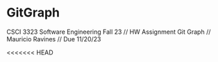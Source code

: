 # GitGraph
CSCI 3323 Software Engineering Fall 23 // HW Assignment Git Graph // Mauricio Ravines // Due 11/20/23

<<<<<<< HEAD
<!--3rd commit reference 0>
<!--4th commit reference 3>
=======
<!--1st commit reference 0>
<!--2nd commit reference 1>
>>>>>>> main

<!--6th commit reference 5>